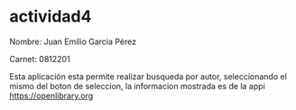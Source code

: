 # actividad4
Nombre: Juan Emilio Garcia Pérez

Carnet: 0812201

Esta aplicación esta permite realizar busqueda por autor, seleccionando el mismo del boton de seleccion, la informacion mostrada es de la appi https://openlibrary.org
